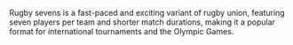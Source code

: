 Rugby sevens is a fast-paced and exciting variant of rugby union, featuring seven players per team and shorter match durations, making it a popular format for international tournaments and the Olympic Games.
